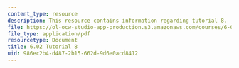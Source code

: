 ```yaml
---
content_type: resource
description: This resource contains information regarding tutorial 8.
file: https://ol-ocw-studio-app-production.s3.amazonaws.com/courses/6-02-introduction-to-eecs-ii-digital-communication-systems-fall-2012/986ec2b4d4872b15662d9d6e0acd8412_MIT6_02F12_tutor08.pdf
file_type: application/pdf
resourcetype: Document
title: 6.02 Tutorial 8
uid: 986ec2b4-d487-2b15-662d-9d6e0acd8412
---
```

